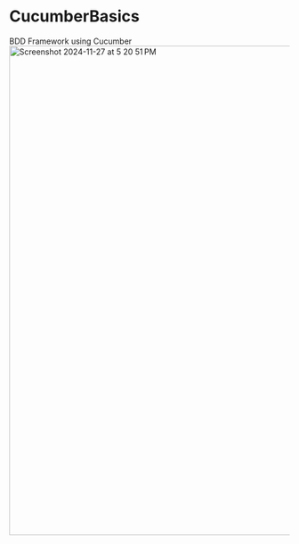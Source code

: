 # CucumberBasics
BDD Framework using Cucumber
<img width="878" alt="Screenshot 2024-11-27 at 5 20 51 PM" src="https://github.com/user-attachments/assets/3b45dd40-671b-4f3c-afc4-ada7087c077d">
